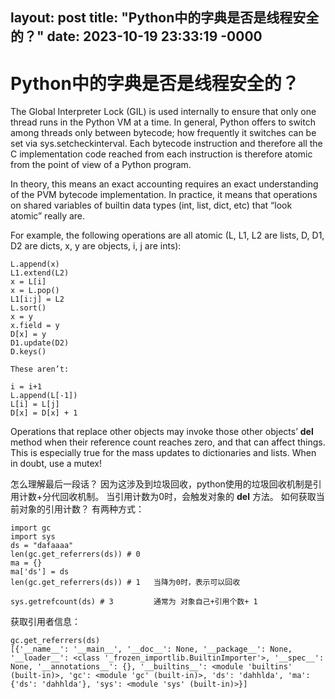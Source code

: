 layout: post
title: "Python中的字典是否是线程安全的？"
date: 2023-10-19 23:33:19 -0000
---

# Python中的字典是否是线程安全的？
The Global Interpreter Lock (GIL) is used internally to ensure that only one thread runs in the Python VM at a time. In general, Python offers to switch among threads only between bytecode; how frequently it switches can be set via sys.setcheckinterval. Each bytecode instruction and therefore all the C implementation code reached from each instruction is therefore atomic from the point of view of a Python program.

In theory, this means an exact accounting requires an exact understanding of the PVM bytecode implementation. In practice, it means that operations on shared variables of builtin data types (int, list, dict, etc) that “look atomic” really are.

For example, the following operations are all atomic (L, L1, L2 are lists, D, D1, D2 are dicts, x, y are objects, i, j are ints):

```
L.append(x)
L1.extend(L2)
x = L[i]
x = L.pop()
L1[i:j] = L2
L.sort()
x = y
x.field = y
D[x] = y
D1.update(D2)
D.keys()

These aren’t:

i = i+1
L.append(L[-1])
L[i] = L[j]
D[x] = D[x] + 1
```
Operations that replace other objects may invoke those other objects’ __del__ method when their reference count reaches zero, and that can affect things. This is especially true for the mass updates to dictionaries and lists. When in doubt, use a mutex!

怎么理解最后一段话？
因为这涉及到垃圾回收，python使用的垃圾回收机制是引用计数+分代回收机制。
当引用计数为0时，会触发对象的 __del__ 方法。
如何获取当前对象的引用计数？
有两种方式：
```
import gc
import sys
ds = "dafaaaa"
len(gc.get_referrers(ds)) # 0
ma = {}
ma['ds'] = ds
len(gc.get_referrers(ds)) # 1   当降为0时，表示可以回收

sys.getrefcount(ds) # 3         通常为 对象自己+引用个数+ 1
```

获取引用者信息：
```
gc.get_referrers(ds)
[{'__name__': '__main__', '__doc__': None, '__package__': None, '__loader__': <class '_frozen_importlib.BuiltinImporter'>, '__spec__': None, '__annotations__': {}, '__builtins__': <module 'builtins' (built-in)>, 'gc': <module 'gc' (built-in)>, 'ds': 'dahhlda', 'ma': {'ds': 'dahhlda'}, 'sys': <module 'sys' (built-in)>}]
```